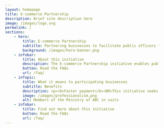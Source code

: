 ```yaml
---
layout: homepage
title: E-commerce Partnership
description: Brief site description here
image: /images/logo.svg
permalink: /
sections:
    - hero:
        title: E-commerce Partnership
        subtitle: Partnering businesses to facilitate public officers to make small value purchases off commercial digital platforms
        background: /images/hero-banner.png
    - infobar:
        title: About this initiative
        description: The E-commerce Partnership initiative enables public officers to make efficient and seamless purchases off e-commerce sites through use of technology.<BR><BR>To facilitate this initiative, an intermediary interface ('middleware') has been developed to connect Government’s corporate systems with e-commerce sites.
        button: Read the FAQs
        url: /faq/
    - infopic:
        title: What it means to participating businesses
        subtitle: Benefits
        description: <p><b>Faster payment</b><BR>This initiative seeks to reduce manual processing work across the procure to pay process (e.g. manual reconciliation and manual submission of invoices), and thereby enabling faster payments to our suppliers.</p><BR><p><b>SME digitalisation</b><BR>Through this initiative, businesses (such as SMEs) can start to bring your businesses online and digitalise your processes from order to invoice to payment, and improve productivity.</p><BR><p><b>New opportunities</b><BR>Beyond demand from Government agencies, SMEs are able to gain access to an additional channel to supply to buyers beyond Singapore's shores in the e-commerce space.</p>
        image: /images/professionalism.png
        alt: Members of the Ministry of ABC in suits
    - infobar:
        title: Find out more about this initiative
        button: Read the FAQs
        url: /faq/
---
```


